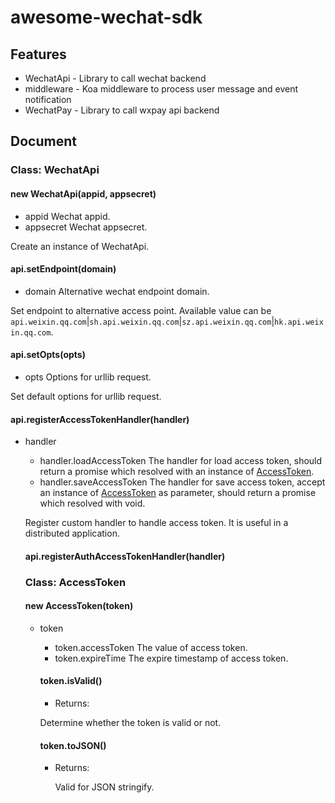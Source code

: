 # awesome-wechat-sdk

## Features
  - WechatApi - Library to call wechat backend
  - middleware - Koa middleware to process user message and event notification
  - WechatPay - Library to call wxpay api backend
  
## Document

### Class: WechatApi

#### new WechatApi(appid, appsecret)
  - appid <string> Wechat appid.
  - appsecret <string> Wechat appsecret.

Create an instance of WechatApi.

#### api.setEndpoint(domain)
  - domain <string> Alternative wechat endpoint domain.

Set endpoint to alternative access point. Available value can be `api.weixin.qq.com`|`sh.api.weixin.qq.com`|`sz.api.weixin.qq.com`|`hk.api.weixin.qq.com`.

#### api.setOpts(opts)
  - opts <UrlLibOptions> Options for urllib request.

Set default options for urllib request.

#### api.registerAccessTokenHandler(handler)
  - handler <object>
    - handler.loadAccessToken <Function> The handler for load access token, should return a promise which resolved with an instance of [AccessToken](#class-accesstoken).
    - handler.saveAccessToken <Function> The handler for save access token, accept an instance of [AccessToken](#class-accesstoken) as parameter, should return a promise which resolved with void.

Register custom handler to handle access token. It is useful in a distributed application.

#### api.registerAuthAccessTokenHandler(handler)

### Class: AccessToken

#### new AccessToken(token)
  - token <object>
    - token.accessToken <string> The value of access token.
    - token.expireTime <number> The expire timestamp of access token.

#### token.isValid()
  - Returns: <boolean>

Determine whether the token is valid or not.

#### token.toJSON()
  - Returns: <object>

Valid for JSON stringify.

